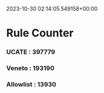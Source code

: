 2023-10-30 02:14:05.549158+00:00
# Rule Counter 
 ### UCATE : 397779

 ### Veneto : 193190

 ### Allowlist : 13930